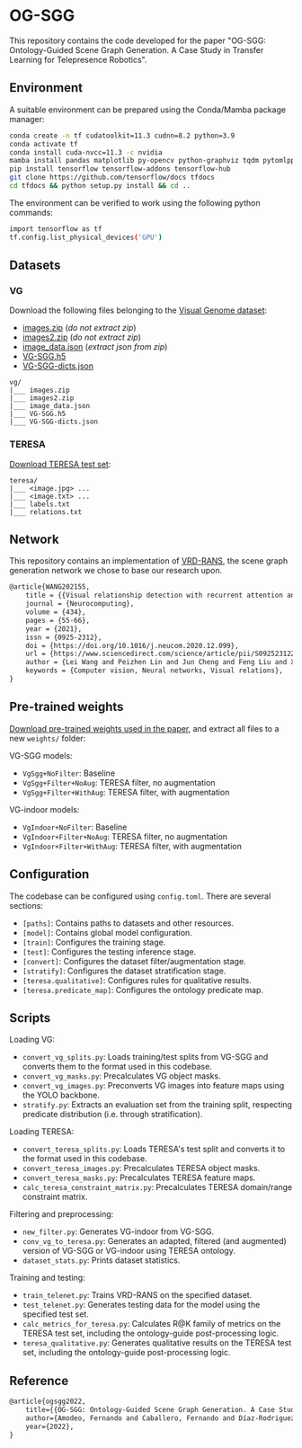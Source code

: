 # OG-SGG

This repository contains the code developed for the paper
"OG-SGG: Ontology-Guided Scene Graph Generation. A Case Study in Transfer Learning for Telepresence Robotics".

## Environment

A suitable environment can be prepared using the Conda/Mamba package manager:

```bash
conda create -n tf cudatoolkit=11.3 cudnn=8.2 python=3.9
conda activate tf
conda install cuda-nvcc=11.3 -c nvidia
mamba install pandas matplotlib py-opencv python-graphviz tqdm pytomlpp -c conda-forge
pip install tensorflow tensorflow-addons tensorflow-hub
git clone https://github.com/tensorflow/docs tfdocs
cd tfdocs && python setup.py install && cd ..
```

The environment can be verified to work using the following python commands:

```bash
import tensorflow as tf
tf.config.list_physical_devices('GPU')
```

## Datasets

### VG

Download the following files belonging to the [Visual Genome dataset](https://visualgenome.org/api/v0/api_home.html):

- [images.zip](https://cs.stanford.edu/people/rak248/VG_100K_2/images.zip) (*do not extract zip*)
- [images2.zip](https://cs.stanford.edu/people/rak248/VG_100K_2/images2.zip) (*do not extract zip*)
- [image_data.json](https://visualgenome.org/static/data/dataset/image_data.json.zip) (*extract json from zip*)
- [VG-SGG.h5](http://svl.stanford.edu/projects/scene-graph/dataset/VG-SGG.h5)
- [VG-SGG-dicts.json](http://svl.stanford.edu/projects/scene-graph/dataset/VG-SGG-dicts.json)

```
vg/
|___ images.zip
|___ images2.zip
|___ image_data.json
|___ VG-SGG.h5
|___ VG-SGG-dicts.json
```

### TERESA

[Download TERESA test set](https://robotics.upo.es/~famozur/ogsgg/ogsgg-teresa.zip):

```
teresa/
|___ <image.jpg> ...
|___ <image.txt> ...
|___ labels.txt
|___ relations.txt
```

## Network

This repository contains an implementation of [VRD-RANS](https://www.sciencedirect.com/science/article/pii/S0925231220320117), the scene graph generation network we chose to base our research upon.

```tex
@article{WANG202155,
	title = {{Visual relationship detection with recurrent attention and negative sampling}},
	journal = {Neurocomputing},
	volume = {434},
	pages = {55-66},
	year = {2021},
	issn = {0925-2312},
	doi = {https://doi.org/10.1016/j.neucom.2020.12.099},
	url = {https://www.sciencedirect.com/science/article/pii/S0925231220320117},
	author = {Lei Wang and Peizhen Lin and Jun Cheng and Feng Liu and Xiaoliang Ma and Jianqin Yin},
	keywords = {Computer vision, Neural networks, Visual relations},
}
```

## Pre-trained weights

[Download pre-trained weights used in the paper](https://robotics.upo.es/~famozur/ogsgg/ogsgg-weights.zip), and extract all files to a new `weights/` folder:

VG-SGG models:

- `VgSgg+NoFilter`: Baseline
- `VgSgg+Filter+NoAug`: TERESA filter, no augmentation
- `VgSgg+Filter+WithAug`: TERESA filter, with augmentation

VG-indoor models:

- `VgIndoor+NoFilter`: Baseline
- `VgIndoor+Filter+NoAug`: TERESA filter, no augmentation
- `VgIndoor+Filter+WithAug`: TERESA filter, with augmentation

## Configuration

The codebase can be configured using `config.toml`. There are several sections:

- `[paths]`: Contains paths to datasets and other resources.
- `[model]`: Contains global model configuration.
- `[train]`: Configures the training stage.
- `[test]`: Configures the testing inference stage.
- `[convert]`: Configures the dataset filter/augmentation stage.
- `[stratify]`: Configures the dataset stratification stage.
- `[teresa.qualitative]`: Configures rules for qualitative results.
- `[teresa.predicate_map]`: Configures the ontology predicate map.

## Scripts

Loading VG:

- `convert_vg_splits.py`: Loads training/test splits from VG-SGG and converts them to the format used in this codebase.
- `convert_vg_masks.py`: Precalculates VG object masks.
- `convert_vg_images.py`: Preconverts VG images into feature maps using the YOLO backbone.
- `stratify.py`: Extracts an evaluation set from the training split, respecting predicate distribution (i.e. through stratification).

Loading TERESA:

- `convert_teresa_splits.py`: Loads TERESA's test split and converts it to the format used in this codebase.
- `convert_teresa_images.py`: Precalculates TERESA object masks.
- `convert_teresa_masks.py`: Precalculates TERESA feature maps.
- `calc_teresa_constraint_matrix.py`: Precalculates TERESA domain/range constraint matrix.

Filtering and preprocessing:

- `new_filter.py`: Generates VG-indoor from VG-SGG.
- `conv_vg_to_teresa.py`: Generates an adapted, filtered (and augmented) version of VG-SGG or VG-indoor using TERESA ontology.
- `dataset_stats.py`: Prints dataset statistics.

Training and testing:

- `train_telenet.py`: Trains VRD-RANS on the specified dataset.
- `test_telenet.py`: Generates testing data for the model using the specified test set.
- `calc_metrics_for_teresa.py`: Calculates R@K family of metrics on the TERESA test set, including the ontology-guide post-processing logic.
- `teresa_qualitative.py`: Generates qualitative results on the TERESA test set, including the ontology-guide post-processing logic.

## Reference

```tex
@article{ogsgg2022,
	title={{OG-SGG: Ontology-Guided Scene Graph Generation. A Case Study in Transfer Learning for Telepresence Robotics}},
	author={Amodeo, Fernando and Caballero, Fernando and Díaz-Rodriguez, Natalia and Merino, Luis},
	year={2022},
}
```
